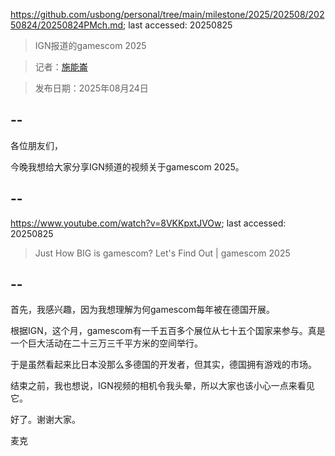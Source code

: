 https://github.com/usbong/personal/tree/main/milestone/2025/202508/20250824/20250824PMch.md; last accessed: 20250825

> IGN报道的gamescom 2025

> 记者：[施能崙](https://www.linkedin.com/in/michaelsyson/)

> 发布日期：2025年08月24日

## --

各位朋友们，

今晚我想给大家分享IGN频道的视频关于gamescom 2025。

## --

https://www.youtube.com/watch?v=8VKKpxtJVOw; last accessed: 20250825

> Just How BIG is gamescom? Let's Find Out | gamescom 2025

## --

首先，我感兴趣，因为我想理解为何gamescom每年被在德国开展。

根据IGN，这个月，gamescom有一千五百多个展位从七十五个国家来参与。真是一个巨大活动在二十三万三千平方米的空间举行。

于是虽然看起来比日本没那么多德国的开发者，但其实，德国拥有游戏的市场。

结束之前，我也想说，IGN视频的相机令我头晕，所以大家也该小心一点来看见它。

好了。谢谢大家。

麦克